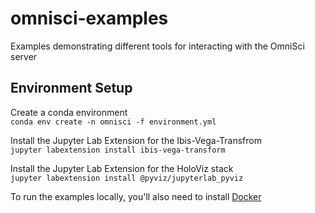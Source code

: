 # omnisci-examples
Examples demonstrating different tools for interacting with the OmniSci server

## Environment Setup
Create a conda environment  
`conda env create -n omnisci -f environment.yml`  
  
Install the Jupyter Lab Extension for the Ibis-Vega-Transfrom  
`jupyter labextension install ibis-vega-transform`

Install the Jupyter Lab Extension for the HoloViz stack  
`jupyter labextension install @pyviz/jupyterlab_pyviz`

To run the examples locally, you'll also need to install [Docker](https://docs.docker.com/get-docker/)
